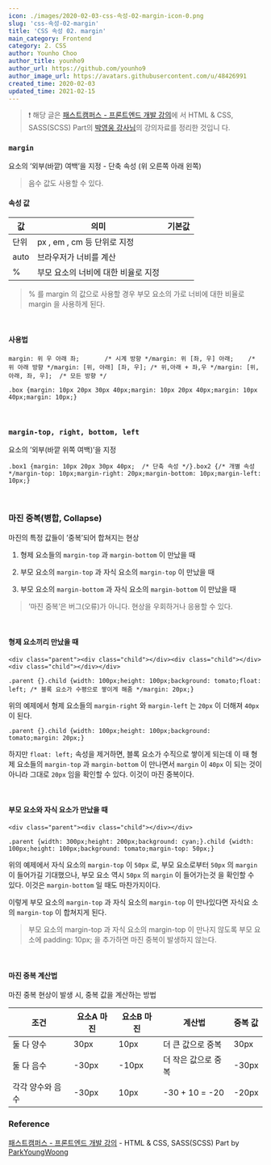 ```yaml
---
icon: ./images/2020-02-03-css-속성-02-margin-icon-0.png
slug: 'css-속성-02-margin'
title: 'CSS 속성 02. margin'
main_category: Frontend
category: 2. CSS
author: Younho Choo
author_title: younho9
author_url: https://github.com/younho9
author_image_url: https://avatars.githubusercontent.com/u/48426991
created_time: 2020-02-03
updated_time: 2021-02-15
---
```


> ❗️ 해당 글은
> [패스트캠퍼스 - 프론트엔드 개발 강의](https://www.fastcampus.co.kr/dev_online_react/)에
> 서 HTML & CSS, SASS(SCSS) Part의
> [박영웅 강사님](https://github.com/ParkYoungWoong)의 강의자료를 정리한 것입니
> 다.

### `margin`

요소의 ’외부(바깥) 여백’을 지정 - 단축 속성 (위 오른쪽 아래 왼쪽)

> 음수 값도 사용할 수 있다.

#### 속성 값

| 값   | 의미                                | 기본값 |
| ---- | ----------------------------------- | ------ |
| 단위 | px , em , cm 등 단위로 지정         |        |
| auto | 브라우저가 너비를 계산              |        |
| %    | 부모 요소의 너비에 대한 비율로 지정 |        |

> % 를 margin 의 값으로 사용할 경우 부모 요소의 가로 너비에 대한 비율로 margin
> 을 사용하게 된다.

<br />

#### 사용법

```plain text
margin: 위 우 아래 좌;       /* 시계 방향 */margin: 위 [좌, 우] 아래;    /* 위 아래 방향 */margin: [위, 아래] [좌, 우]; /* 위,아래 + 좌,우 */margin: [위, 아래, 좌, 우];  /* 모든 방향 */
```

```plain text
.box {margin: 10px 20px 30px 40px;margin: 10px 20px 40px;margin: 10px 40px;margin: 10px;}
```

<br />

### `margin-top, right, bottom, left`

요소의 ’외부(바깥 위쪽 여백)’을 지정

```plain text
.box1 {margin: 10px 20px 30px 40px;  /* 단축 속성 */}.box2 {/* 개별 속성 */margin-top: 10px;margin-right: 20px;margin-bottom: 10px;margin-left: 10px;}
```

<br />

### 마진 중복(병합, Collapse)

마진의 특정 값들이 ’중복’되어 합쳐지는 현상

1. 형제 요소들의 `margin-top` 과 `margin-bottom` 이 만났을 때

1. 부모 요소의 `margin-top` 과 자식 요소의 `margin-top` 이 만났을 때

1. 부모 요소의 `margin-bottom` 과 자식 요소의 `margin-bottom` 이 만났을 때

> ’마진 중복’은 버그(오류)가 아니다. 현상을 우회하거나 응용할 수 있다.

<br />

#### 형제 요소끼리 만났을 때

```plain text
<div class="parent"><div class="child"></div><div class="child"></div><div class="child"></div></div>
```

```plain text
.parent {}.child {width: 100px;height: 100px;background: tomato;float: left; /* 블록 요소가 수평으로 쌓이게 해줌 */margin: 20px;}
```

위의 예제에서 형제 요소들의 `margin-right` 와 `margin-left` 는 `20px` 이 더해져
`40px` 이 된다.

```plain text
.parent {}.child {width: 100px;height: 100px;background: tomato;margin: 20px;}
```

하지만 `float: left;` 속성을 제거하면, 블록 요소가 수직으로 쌓이게 되는데 이 때
형제 요소들의 `margin-top` 과 `margin-bottom` 이 만나면서 `margin` 이 `40px` 이
되는 것이 아니라 그대로 `20px` 임을 확인할 수 있다. 이것이 마진 중복이다.

<br />

#### 부모 요소와 자식 요소가 만났을 때

```plain text
<div class="parent"><div class="child"></div></div>
```

```plain text
.parent {width: 300px;height: 200px;background: cyan;}.child {width: 100px;height: 100px;background: tomato;margin-top: 50px;}
```

위의 예제에서 자식 요소의 `margin-top` 이 `50px` 로, 부모 요소로부터 `50px` 의
`margin` 이 들어가길 기대했으나, 부모 요소 역시 `50px` 의 `margin` 이 들어가는것
을 확인할 수 있다. 이것은 `margin-bottom` 일 때도 마찬가지이다.

이렇게 부모 요소의 `margin-top` 과 자식 요소의 `margin-top` 이 만나있다면 자식요
소의 `margin-top` 이 합쳐지게 된다.

> 부모 요소의 margin-top 과 자식 요소의 margin-top 이 만나지 않도록 부모 요소에
> padding: 10px; 을 추가하면 마진 중복이 발생하지 않는다.

<br />

#### 마진 중복 계산법

마진 중복 현상이 발생 시, 중복 값을 계산하는 방법

| 조건             | 요소A 마진 | 요소B 마진 | 계산법              | 중복 값 |
| ---------------- | ---------- | ---------- | ------------------- | ------- |
| 둘 다 양수       | 30px       | 10px       | 더 큰 값으로 중복   | 30px    |
| 둘 다 음수       | -30px      | -10px      | 더 작은 값으로 중복 | -30px   |
| 각각 양수와 음수 | -30px      | 10px       | -30 + 10 = -20      | -20px   |

### Reference

[패스트캠퍼스 - 프론트엔드 개발 강의](https://www.fastcampus.co.kr/dev_online_react/) -
HTML & CSS, SASS(SCSS) Part by
[ParkYoungWoong](https://github.com/ParkYoungWoong)

<br />
